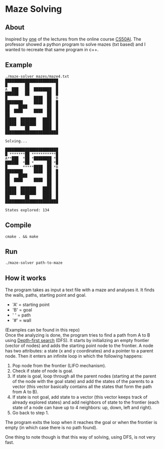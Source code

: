 # Maze Solving

## About
Inspired by [one](https://www.youtube.com/watch?v=qzhEB8FxxRs) of the lectures from the online course [CS50AI](https://cs50.harvard.edu/ai/2020/). The professor showed a python program to solve mazes (txt based) and I wanted to recreate that same program in c++. 

## Example
```
./maze-solver mazes/maze4.txt
████████████████████████
█        ██            █
A  ███   ██  ████████  █
██████   ██        ██  █
█            ████  ██  B
████████     ████  ██  █
██    ████         ██  █
██  ████     ████  ██  █
██                 ██  █
█████  ███████   ████  █
█████  ███████   ████  █
██       ██      ████  █
████████████████████████

Solving...

████████████████████████
█ *******██ ***********█
A**███  *██ *████████ *█
██████  *██ *      ██ *█
█       *****████  ██ *B
████████     ████  ██  █
██    ████         ██  █
██  ████     ████  ██  █
██                 ██  █
█████  ███████   ████  █
█████  ███████   ████  █
██       ██      ████  █
████████████████████████

States explored: 134
```
## Compile
```
cmake . && make
```
## Run
```
./maze-solver path-to-maze
```
## How it works
The program takes as input a text file with a maze and analyses it. It finds the walls, paths, starting point and goal.
* 'A' = starting point
* 'B' = goal
* ' ' = path
* '#' = wall

(Examples can be found in this repo)  
Once the analyzing is done, the program tries to find a path from A to B using [Depth-first search](https://nl.wikipedia.org/wiki/Depth-first_search) (DFS). It starts by initializing an empty frontier (vector of nodes) and adds the starting point node to the frontier. A node has two attributes: a state (x and y coordinates) and a pointer to a parent node. Then it enters an infinite loop in which the following happens:
1. Pop node from the frontier (LIFO mechanism).
2. Check if state of node is goal.
3. If state is goal, loop through all the parent nodes (starting at the parent of the node with the goal state) and add the states of the parents to a vector (this vector basically contains all the states that form the path from A to B).
4. If state is not goal, add state to a vector (this vector keeps track of already explored states) and add neighbors of state to the frontier (each state of a node can have up to 4 neighbors: up, down, left and right).
5. Go back to step 1.

The program exits the loop when it reaches the goal or when the frontier is empty (in which case there is no path found).

One thing to note though is that this way of solving, using DFS, is not very fast. 
